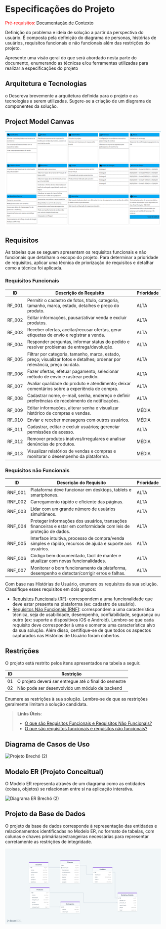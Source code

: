 # Especificações do Projeto

<span style="color:red">Pré-requisitos: <a href="1-Documentação de Contexto.md"> Documentação de Contexto</a></span>

Definição do problema e ideia de solução a partir da perspectiva do usuário. É composta pela definição do  diagrama de personas, histórias de usuários, requisitos funcionais e não funcionais além das restrições do projeto.

Apresente uma visão geral do que será abordado nesta parte do documento, enumerando as técnicas e/ou ferramentas utilizadas para realizar a especificações do projeto

## Arquitetura e Tecnologias

o	Descreva brevemente a arquitetura definida para o projeto e as tecnologias a serem utilizadas. Sugere-se a criação de um diagrama de componentes da solução.

## Project Model Canvas

<img src="img/project_model_canvas_renova.png" />



## Requisitos

As tabelas que se seguem apresentam os requisitos funcionais e não funcionais que detalham o escopo do projeto. Para determinar a prioridade de requisitos, aplicar uma técnica de priorização de requisitos e detalhar como a técnica foi aplicada.

### Requisitos Funcionais

|ID    |Descrição do Requisito  |Prioridade|
|------|--------------------------------------------|----|
|RF_001|Permitir o cadastro de fotos, título, categoria, tamanho, marca, estado, detalhes e preço do produto.|ALTA| 
|RF_002|Editar informações, pausar/ativar venda e excluir produtos.|ALTA|
|RF_003|Receber ofertas, aceitar/recusar ofertas, gerar etiquetas de envio e registrar a venda.|ALTA|
|RF_004|Responder perguntas, informar status do pedido e resolver problemas de entrega/devolução.|ALTA|
|RF_005|Filtrar por categoria, tamanho, marca, estado, preço; visualizar fotos e detalhes; ordenar por relevância, preço ou data.|ALTA|
|RF_006|Fazer ofertas, efetuar pagamento, selecionar método de envio e rastrear pedido.|ALTA|
|RF_007|Avaliar qualidade do produto e atendimento; deixar comentários sobre a experiência de compra.|ALTA|
|RF_008|Cadastrar nome, e-mail, senha, endereço e definir preferências de recebimento de notificações.|ALTA|
|RF_009|Editar informações, alterar senha e visualizar histórico de compras e vendas.|MÉDIA|
|RF_010|Enviar e receber mensagens com outros usuários.|MÉDIA|
|RF_011|Cadastrar, editar e excluir usuários; gerenciar permissões de acesso.|ALTA|
|RF_012|Remover produtos inativos/irregulares e analisar denúncias de produtos.| MÉDIA|
|RF_013|Visualizar relatórios de vendas e compras e monitorar o desempenho da plataforma.|MÉDIA|

### Requisitos não Funcionais

|ID     | Descrição do Requisito  |Prioridade |
|-------|-------------------------|----|
|RNF_001| Plataforma deve funcionar em desktops, tablets e smartphones. | ALTA | 
|RNF_002| Carregamento rápido e eficiente das páginas. |  ALTA | 
|RNF_003| Lidar com um grande número de usuários simultâneos. |  ALTA |
|RNF_004| Proteger informações dos usuários, transações financeiras e estar em conformidade com leis de proteção de dados. |  ALTA |
|RNF_005| Interface intuitiva, processo de compra/venda simples e rápido, recursos de ajuda e suporte aos usuários. |  ALTA |
|RNF_006| Código bem documentado, fácil de manter e atualizar com novas funcionalidades. |  ALTA |
|RNF_007| Monitorar o bom funcionamento da plataforma, desempenho e detectar/corrigir erros e falhas. |  ALTA |

Com base nas Histórias de Usuário, enumere os requisitos da sua solução. Classifique esses requisitos em dois grupos:

- [Requisitos Funcionais
 (RF)](https://pt.wikipedia.org/wiki/Requisito_funcional):
 correspondem a uma funcionalidade que deve estar presente na
  plataforma (ex: cadastro de usuário).
- [Requisitos Não Funcionais
  (RNF)](https://pt.wikipedia.org/wiki/Requisito_n%C3%A3o_funcional):
  correspondem a uma característica técnica, seja de usabilidade,
  desempenho, confiabilidade, segurança ou outro (ex: suporte a
  dispositivos iOS e Android).
Lembre-se que cada requisito deve corresponder à uma e somente uma
característica alvo da sua solução. Além disso, certifique-se de que
todos os aspectos capturados nas Histórias de Usuário foram cobertos.

## Restrições

O projeto está restrito pelos itens apresentados na tabela a seguir.

|ID| Restrição                                             |
|--|-------------------------------------------------------|
|01| O projeto deverá ser entregue até o final do semestre |
|02| Não pode ser desenvolvido um módulo de backend        |

Enumere as restrições à sua solução. Lembre-se de que as restrições geralmente limitam a solução candidata.

> **Links Úteis**:
> - [O que são Requisitos Funcionais e Requisitos Não Funcionais?](https://codificar.com.br/requisitos-funcionais-nao-funcionais/)
> - [O que são requisitos funcionais e requisitos não funcionais?](https://analisederequisitos.com.br/requisitos-funcionais-e-requisitos-nao-funcionais-o-que-sao/)

## Diagrama de Casos de Uso 

![Projeto Brechó (2)](https://github.com/ICEI-PUC-Minas-PMV-ADS/pmv-ads-2024-1-e5-proj-empext-t1-pmv-ads-2024-1-e3-proj-brecho/assets/103543979/f22d5fec-00b7-4b5c-9640-6d531d67c861)

## Modelo ER (Projeto Conceitual)

O Modelo ER representa através de um diagrama como as entidades (coisas, objetos) se relacionam entre si na aplicação interativa.

![Diagrama ER Brechó (2)](https://github.com/ICEI-PUC-Minas-PMV-ADS/pmv-ads-2024-1-e5-proj-empext-t1-pmv-ads-2024-1-e3-proj-brecho/assets/103543979/c22ce97e-28f7-4184-926c-546ba7ee8795)



## Projeto da Base de Dados

O projeto da base de dados corresponde à representação das entidades e relacionamentos identificadas no Modelo ER, no formato de tabelas, com colunas e chaves primárias/estrangeiras necessárias para representar corretamente as restrições de integridade.

<img src="img/modelagem_dados.png" />
